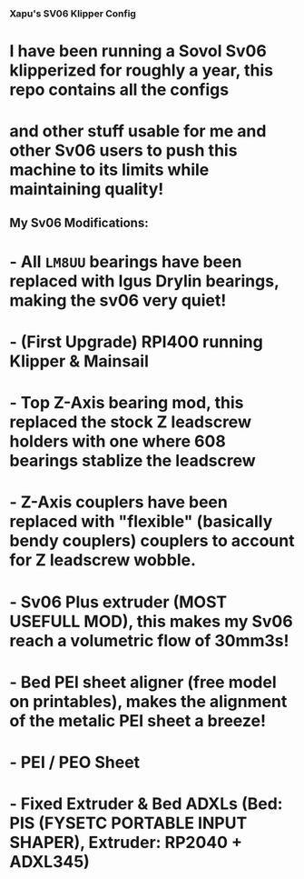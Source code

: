 ### Xapu's SV06 Klipper Config


# I have been running a Sovol Sv06 klipperized for roughly a year, this repo contains all the configs
# and other stuff usable for me and other Sv06 users to push this machine to its limits while maintaining quality!

## My Sv06 Modifications:
# - All `LM8UU` bearings have been replaced with Igus Drylin bearings, making the sv06 very quiet!
# - (First Upgrade) RPI400 running Klipper & Mainsail
# - Top Z-Axis bearing mod, this replaced the stock Z leadscrew holders with one where 608 bearings stablize the leadscrew
# - Z-Axis couplers have been replaced with "flexible" (basically bendy couplers) couplers to account for Z leadscrew wobble.
# - Sv06 Plus extruder (MOST USEFULL MOD), this makes my Sv06 reach a volumetric flow of 30mm3s!
# - Bed PEI sheet aligner (free model on printables), makes the alignment of the metalic PEI sheet a breeze!
# - PEI / PEO Sheet
# - Fixed Extruder & Bed ADXLs (Bed: PIS (FYSETC PORTABLE INPUT SHAPER), Extruder: RP2040 + ADXL345)